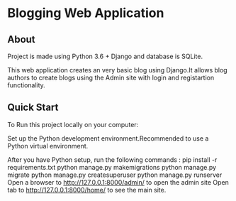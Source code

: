 # Blogging Web Application
## About
Project is made using Python 3.6 + Django and database is SQLite. 

This web application creates an very basic blog using Django.It allows blog authors to create blogs using the Admin site with login and registartion functionality.

## Quick Start
To Run this project locally on your computer:

Set up the Python development environment.Recommended to use a Python virtual environment.

After you have Python setup, run the following commands :
pip install -r requirements.txt
python manage.py makemigrations
python manage.py migrate
python manage.py createsuperuser 
python manage.py runserver
Open a browser to http://127.0.0.1:8000/admin/ to open the admin site
Open tab to http://127.0.0.1:8000/home/ to see the main site.
